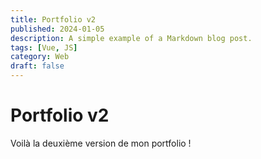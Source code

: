 ```yaml
---
title: Portfolio v2
published: 2024-01-05
description: A simple example of a Markdown blog post.
tags: [Vue, JS]
category: Web
draft: false
---
```


# Portfolio v2

Voilà la deuxième version de mon portfolio !
